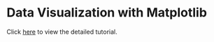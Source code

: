 # Data Visualization with Matplotlib
Click [here](https://github.com/subarnop/DataVisualizationwithMatplotlib/blob/master/learning_to_plot.ipynb) to view the detailed tutorial.

